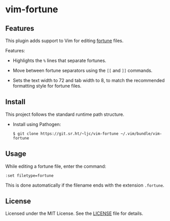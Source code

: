 vim-fortune
===========

## Features

This plugin adds support to Vim for editing [fortune][fortune] files.

Features:

  - Highlights the `%` lines that separate fortunes.

  - Move between fortune separators using the `[[` and `]]` commands.

  - Sets the text width to 72 and tab width to 8, to match the recommended
    formatting style for fortune files.

## Install

This project follows the standard runtime path structure.

  - Install using Pathogen:

        $ git clone https://git.sr.ht/~ljc/vim-fortune ~/.vim/bundle/vim-fortune

## Usage

While editing a fortune file, enter the command:

    :set filetype=fortune

This is done automatically if the filename ends with the extension `.fortune`.

## License

Licensed under the MIT License. See the [LICENSE](LICENSE) file for details.


[fortune]: https://en.wikipedia.org/wiki/Fortune_%28Unix%29
